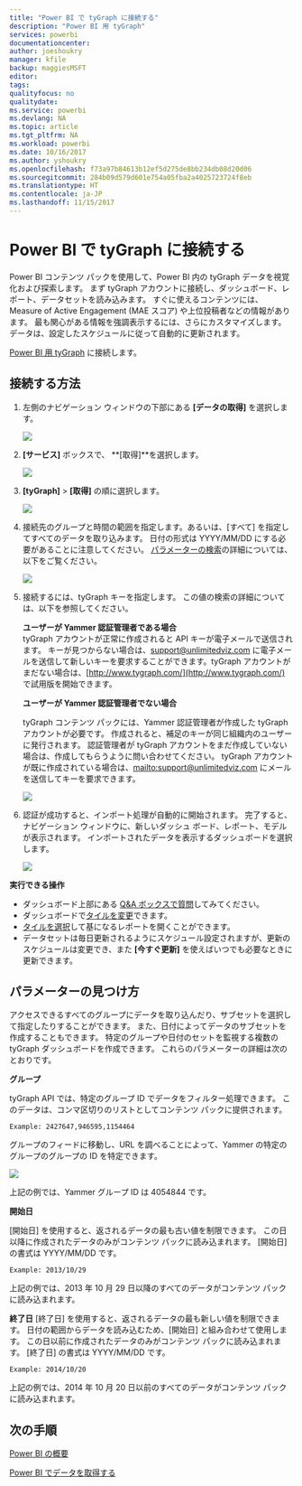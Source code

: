 ```yaml
---
title: "Power BI で tyGraph に接続する"
description: "Power BI 用 tyGraph"
services: powerbi
documentationcenter: 
author: joeshoukry
manager: kfile
backup: maggiesMSFT
editor: 
tags: 
qualityfocus: no
qualitydate: 
ms.service: powerbi
ms.devlang: NA
ms.topic: article
ms.tgt_pltfrm: NA
ms.workload: powerbi
ms.date: 10/16/2017
ms.author: yshoukry
ms.openlocfilehash: f73a97b84613b12ef5d275de8bb234db08d20d06
ms.sourcegitcommit: 284b09d579d601e754a05fba2a4025723724f8eb
ms.translationtype: HT
ms.contentlocale: ja-JP
ms.lasthandoff: 11/15/2017
---
```

# <a name="connect-to-tygraph--with-power-bi"></a>Power BI で tyGraph に接続する
Power BI コンテンツ パックを使用して、Power BI 内の tyGraph データを視覚化および探索します。 まず tyGraph アカウントに接続し、ダッシュボード、レポート、データセットを読み込みます。 すぐに使えるコンテンツには、Measure of Active Engagement (MAE スコア) や上位投稿者などの情報があります。 最も関心がある情報を強調表示するには、さらにカスタマイズします。  データは、設定したスケジュールに従って自動的に更新されます。

[Power BI 用 tyGraph](https://app.powerbi.com/getdata/services/tygraph) に接続します。

## <a name="how-to-connect"></a>接続する方法
1. 左側のナビゲーション ウィンドウの下部にある **[データの取得]** を選択します。
   
   ![](media/service-connect-to-tygraph/getdata.png)
2. **[サービス]** ボックスで、 **[取得]**を選択します。
   
   ![](media/service-connect-to-tygraph/services.png)
3. **[tyGraph]** \> **[取得]** の順に選択します。
   
   ![](media/service-connect-to-tygraph/tygraph.png)
4. 接続先のグループと時間の範囲を指定します。あるいは、[すべて] を指定してすべてのデータを取り込みます。 日付の形式は YYYY/MM/DD にする必要があることに注意してください。 [パラメーターの検索](#FindingParams)の詳細については、以下をご覧ください。
   
   ![](media/service-connect-to-tygraph/parameters.png)
5. 接続するには、tyGraph キーを指定します。 この値の検索の詳細については、以下を参照してください。
   
    **ユーザーが Yammer 認証管理者である場合**  
    tyGraph アカウントが正常に作成されると API キーが電子メールで送信されます。 キーが見つからない場合は、support@unlimitedviz.com に電子メールを送信して新しいキーを要求することができます。tyGraph アカウントがまだない場合は、[http://www.tygraph.com/](http://www.tygraph.com/) で試用版を開始できます。 
   
    **ユーザーが Yammer 認証管理者でない場合**
   
    tyGraph コンテンツ パックには、Yammer 認証管理者が作成した tyGraph アカウントが必要です。 作成されると、補足のキーが同じ組織内のユーザーに発行されます。 認証管理者が tyGraph アカウントをまだ作成していない場合は、作成してもらうように問い合わせてください。 tyGraph アカウントが既に作成されている場合は、<mailto:support@unlimitedviz.com> にメールを送信してキーを要求できます。
   
    ![](media/service-connect-to-tygraph/creds.png)
6. 認証が成功すると、インポート処理が自動的に開始されます。 完了すると、ナビゲーション ウィンドウに、新しいダッシュ ボード、レポート、モデルが表示されます。 インポートされたデータを表示するダッシュボードを選択します。
   
    ![](media/service-connect-to-tygraph/dashboard.png)

**実行できる操作**

* ダッシュボード上部にある [Q&A ボックスで質問](service-q-and-a.md)してみてください。
* ダッシュボードで[タイルを変更](service-dashboard-edit-tile.md)できます。
* [タイルを選択](service-dashboard-tiles.md)して基になるレポートを開くことができます。
* データセットは毎日更新されるようにスケジュール設定されますが、更新のスケジュールは変更でき、また **[今すぐ更新]** を使えばいつでも必要なときに更新できます。

<a name="FindingParams"></a>

## <a name="finding-parameters"></a>パラメーターの見つけ方
アクセスできるすべてのグループにデータを取り込んだり、サブセットを選択して指定したりすることができます。 また、日付によってデータのサブセットを作成することもできます。 特定のグループや日付のセットを監視する複数の tyGraph ダッシュボードを作成できます。 これらのパラメーターの詳細は次のとおりです。

**グループ**

tyGraph API では、特定のグループ ID でデータをフィルター処理できます。 このデータは、コンマ区切りのリストとしてコンテンツ パックに提供されます。 

    Example: 2427647,946595,1154464


グループのフィードに移動し、URL を調べることによって、Yammer の特定のグループのグループの ID を特定できます。

![](media/service-connect-to-tygraph/yammer.png)

上記の例では、Yammer グループ ID は 4054844 です。

**開始日**

[開始日] を使用すると、返されるデータの最も古い値を制限できます。 この日以降に作成されたデータのみがコンテンツ パックに読み込まれます。 [開始日] の書式は YYYY/MM/DD です。 

    Example: 2013/10/29

上記の例では、2013 年 10 月 29 日以降のすべてのデータがコンテンツ パックに読み込まれます。 

**終了日** [終了日] を使用すると、返されるデータの最も新しい値を制限できます。 日付の範囲からデータを読み込むため、[開始日] と組み合わせて使用します。 この日以前に作成されたデータのみがコンテンツ パックに読み込まれます。 [終了日] の書式は YYYY/MM/DD です。 

    Example: 2014/10/20

上記の例では、2014 年 10 月 20 日以前のすべてのデータがコンテンツ パックに読み込まれます。 

## <a name="next-steps"></a>次の手順
[Power BI の概要](service-get-started.md)

[Power BI でデータを取得する](service-get-data.md)

